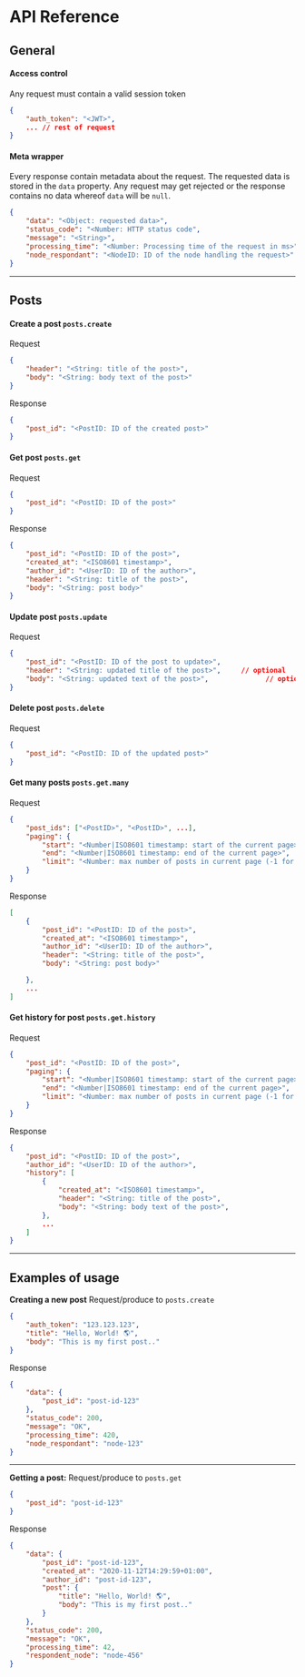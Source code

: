 # API Reference

## General
#### Access control
Any request must contain a valid session token
```json
{
    "auth_token": "<JWT>",
    ... // rest of request
}
```
#### Meta wrapper
Every response contain metadata about the request. The requested data is stored in the `data` property. Any request may get rejected or the response contains no data whereof `data` will be `null`.
```json
{
    "data": "<Object: requested data>",
    "status_code": "<Number: HTTP status code",
    "message": "<String>",
    "processing_time": "<Number: Processing time of the request in ms>",
    "node_respondant": "<NodeID: ID of the node handling the request>"
}
```

---
## Posts

#### Create a post `posts.create`


Request
```json
{
    "header": "<String: title of the post>",
    "body": "<String: body text of the post>"
}
```
Response
```json
{
    "post_id": "<PostID: ID of the created post>"
}
```
#### Get post `posts.get`
Request
```json
{
    "post_id": "<PostID: ID of the post>"
}
```
Response
```json
{
    "post_id": "<PostID: ID of the post>",
    "created_at": "<ISO8601 timestamp>",
    "author_id": "<UserID: ID of the author>",
    "header": "<String: title of the post>",
    "body": "<String: post body>"
}
```

#### Update post `posts.update`
Request
```json
{
    "post_id": "<PostID: ID of the post to update>",
    "header": "<String: updated title of the post>",     // optional
    "body": "<String: updated text of the post>",              // optional
}
```


#### Delete post `posts.delete`
Request
```json
{
    "post_id": "<PostID: ID of the updated post>"
}
```


#### Get many posts `posts.get.many`
Request
```json
{
    "post_ids": ["<PostID>", "<PostID>", ...],                                  // optional
    "paging": {                                                                 // optional
        "start": "<Number|ISO8601 timestamp: start of the current page>",       // default=0
        "end": "<Number|ISO8601 timestamp: end of the current page>",           // default=9
        "limit": "<Number: max number of posts in current page (-1 for all)>"   // optional
    }
}
```
Response
```json
[
    {
        "post_id": "<PostID: ID of the post>",
        "created_at": "<ISO8601 timestamp>",
        "author_id": "<UserID: ID of the author>",
        "header": "<String: title of the post>",
        "body": "<String: post body>"

    },
    ...
]
```
#### Get history for post `posts.get.history`
Request
```json
{
    "post_id": "<PostID: ID of the post>",
    "paging": {                                                                 // optional
        "start": "<Number|ISO8601 timestamp: start of the current page>",       // default=0
        "end": "<Number|ISO8601 timestamp: end of the current page>",           // default=9
        "limit": "<Number: max number of posts in current page (-1 for all)>"   // optional
    }
}
```
Response
```json
{
    "post_id": "<PostID: ID of the post>",
    "author_id": "<UserID: ID of the author>",
    "history": [
        {
            "created_at": "<ISO8601 timestamp>",
            "header": "<String: title of the post>",
            "body": "<String: body text of the post>",
        },
        ...
    ]
}
```

---
## Examples of usage


**Creating a new post**
Request/produce to `posts.create`
```json
{
    "auth_token": "123.123.123",
    "title": "Hello, World! 🌎",
    "body": "This is my first post.."
}
```
Response
```json
{
    "data": {
        "post_id": "post-id-123"
    },
    "status_code": 200,
    "message": "OK",
    "processing_time": 420,
    "node_respondant": "node-123"
}
```

---
**Getting a post:**
Request/produce to `posts.get`
```json
{
    "post_id": "post-id-123"
}
```
Response
```json
{
    "data": {
        "post_id": "post-id-123",
        "created_at": "2020-11-12T14:29:59+01:00",
        "author_id": "post-id-123",
        "post": {
            "title": "Hello, World! 🌎",
            "body": "This is my first post.."
        }
    },
    "status_code": 200,
    "message": "OK",
    "processing_time": 42,
    "respondent_node": "node-456"
}
```
